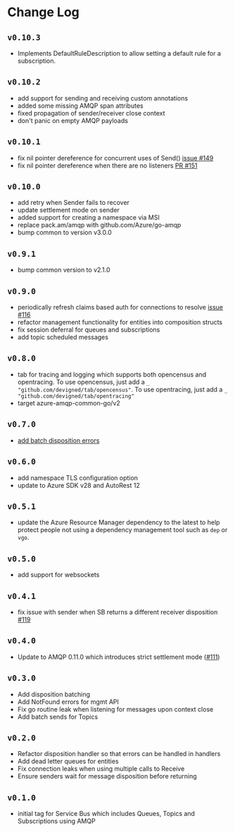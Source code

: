 # Change Log

## `v0.10.3`
- Implements DefaultRuleDescription to allow setting a default rule for a subscription.

## `v0.10.2`
- add support for sending and receiving custom annotations
- added some missing AMQP span attributes
- fixed propagation of sender/receiver close context
- don't panic on empty AMQP payloads

## `v0.10.1`
- fix nil pointer dereference for concurrent uses of Send() [issue #149](https://github.com/Azure/azure-service-bus-go/issues/149)
- fix nil pointer dereference when there are no listeners [PR #151](https://github.com/Azure/azure-service-bus-go/pull/151)

## `v0.10.0`
- add retry when Sender fails to recover
- update settlement mode on sender
- added support for creating a namespace via MSI
- replace pack.am/amqp with github.com/Azure/go-amqp
- bump common to version v3.0.0

## `v0.9.1`
- bump common version to v2.1.0

## `v0.9.0`
- periodically refresh claims based auth for connections to resolve [issue #116](https://github.com/Azure/azure-service-bus-go/issues/116)
- refactor management functionality for entities into composition structs
- fix session deferral for queues and subscriptions
- add topic scheduled messages

## `v0.8.0`
- tab for tracing and logging which supports both opencensus and opentracing. To use opencensus, just add a
  `_ "github.com/devigned/tab/opencensus"`. To use opentracing, just add a `_ "github.com/devigned/tab/opentracing"`
- target azure-amqp-common-go/v2

## `v0.7.0`
- [add batch disposition errors](https://github.com/Azure/azure-service-bus-go/pull/129)

## `v0.6.0`
- add namespace TLS configuration option
- update to Azure SDK v28 and AutoRest 12

## `v0.5.1`
- update the Azure Resource Manager dependency to the latest to help protect people not using a dependency 
  management tool such as `dep` or `vgo`.

## `v0.5.0`
- add support for websockets

## `v0.4.1`
- fix issue with sender when SB returns a different receiver disposition [#119](https://github.com/Azure/azure-service-bus-go/issues/119)

## `v0.4.0`
- Update to AMQP 0.11.0 which introduces strict settlement mode
  ([#111](https://github.com/Azure/azure-service-bus-go/issues/111))

## `v0.3.0`
- Add disposition batching
- Add NotFound errors for mgmt API
- Fix go routine leak when listening for messages upon context close
- Add batch sends for Topics

## `v0.2.0`
- Refactor disposition handler so that errors can be handled in handlers
- Add dead letter queues for entities
- Fix connection leaks when using multiple calls to Receive
- Ensure senders wait for message disposition before returning

## `v0.1.0`
- initial tag for Service Bus which includes Queues, Topics and Subscriptions using AMQP
